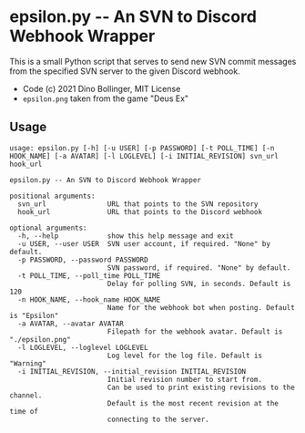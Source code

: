 # epsilon.py -- An SVN to Discord Webhook Wrapper

This is a small Python script that serves to send new SVN commit messages from the
specified SVN server to the given Discord webhook.

* Code (c) 2021 Dino Bollinger, MIT License
* `epsilon.png` taken from the game "Deus Ex"

## Usage

```
usage: epsilon.py [-h] [-u USER] [-p PASSWORD] [-t POLL_TIME] [-n HOOK_NAME] [-a AVATAR] [-l LOGLEVEL] [-i INITIAL_REVISION] svn_url hook_url

epsilon.py -- An SVN to Discord Webhook Wrapper

positional arguments:
  svn_url               URL that points to the SVN repository
  hook_url              URL that points to the Discord webhook

optional arguments:
  -h, --help            show this help message and exit
  -u USER, --user USER  SVN user account, if required. "None" by default.
  -p PASSWORD, --password PASSWORD
                        SVN password, if required. "None" by default.
  -t POLL_TIME, --poll_time POLL_TIME
                        Delay for polling SVN, in seconds. Default is 120
  -n HOOK_NAME, --hook_name HOOK_NAME
                        Name for the webhook bot when posting. Default is "Epsilon"
  -a AVATAR, --avatar AVATAR
                        Filepath for the webhook avatar. Default is "./epsilon.png"
  -l LOGLEVEL, --loglevel LOGLEVEL
                        Log level for the log file. Default is "Warning"
  -i INITIAL_REVISION, --initial_revision INITIAL_REVISION
                        Initial revision number to start from. 
                        Can be used to print existing revisions to the channel. 
                        Default is the most recent revision at the time of 
                        connecting to the server.
```

